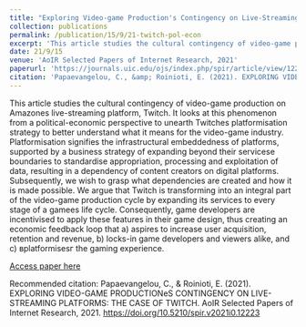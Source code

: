 ```yaml
---
title: "Exploring Video-game Production's Contingency on Live-Streaming Platforms: The Case of Twitch"
collection: publications
permalink: /publication/15/9/21-twitch-pol-econ
excerpt: 'This article studies the cultural contingency of video-game production on Amazonеs live-streaming platform, Twitch. It looks at this phenomenon from a political-economic perspective to unearth Twitchеs platformisation strategy to better understand what it means for the video-game industry. Platformisation signifies the infrastructural embeddedness of platforms, supported by a business strategy of expanding beyond their servicesе boundaries to standardise appropriation, processing and exploitation of data, resulting in a dependency of content creators on digital platforms. Subsequently, we wish to grasp what dependencies are created and how it is made possible. We argue that Twitch is transforming into an integral part of the video-game production cycle by expanding its services to every stage of a gameеs life cycle. Consequently, game developers are incentivised to apply these features in their game design, thus creating an economic feedback loop that a) aspires to increase user acquisition, retention and revenue, b) locks-in game developers and viewers alike, and c) вplatformisesг the gaming experience.'
date: 21/9/15
venue: 'AoIR Selected Papers of Internet Research, 2021'
paperurl: 'https://journals.uic.edu/ojs/index.php/spir/article/view/12223'
citation: 'Papaevangelou, C., &amp; Roinioti, E. (2021). EXPLORING VIDEO-GAME PRODUCTIONеS CONTINGENCY ON LIVE-STREAMING PLATFORMS: THE CASE OF TWITCH. AoIR Selected Papers of Internet Research, 2021. https://doi.org/10.5210/spir.v2021i0.12223'
---
```

This article studies the cultural contingency of video-game production on Amazonеs live-streaming platform, Twitch. It looks at this phenomenon from a political-economic perspective to unearth Twitchеs platformisation strategy to better understand what it means for the video-game industry. Platformisation signifies the infrastructural embeddedness of platforms, supported by a business strategy of expanding beyond their servicesе boundaries to standardise appropriation, processing and exploitation of data, resulting in a dependency of content creators on digital platforms. Subsequently, we wish to grasp what dependencies are created and how it is made possible. We argue that Twitch is transforming into an integral part of the video-game production cycle by expanding its services to every stage of a gameеs life cycle. Consequently, game developers are incentivised to apply these features in their game design, thus creating an economic feedback loop that a) aspires to increase user acquisition, retention and revenue, b) locks-in game developers and viewers alike, and c) вplatformisesг the gaming experience.

[Access paper here](https://journals.uic.edu/ojs/index.php/spir/article/view/12223)

Recommended citation: Papaevangelou, C., & Roinioti, E. (2021). EXPLORING VIDEO-GAME PRODUCTIONеS CONTINGENCY ON LIVE-STREAMING PLATFORMS: THE CASE OF TWITCH. AoIR Selected Papers of Internet Research, 2021. https://doi.org/10.5210/spir.v2021i0.12223